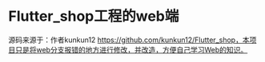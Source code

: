 # Flutter_shop工程的web端

源码来源于：作者kunkun12 https://github.com/kunkun12/Flutter_shop，本项目只是将web分支报错的地方进行修改，并改造，方便自己学习Web的知识。






